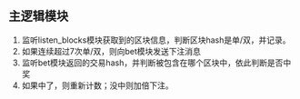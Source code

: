 ## 主逻辑模块

1. 监听listen_blocks模块获取到的区块信息，判断区块hash是单/双，并记录。
2. 如果连续超过7次单/双，则向bet模块发送下注消息
3. 监听bet模块返回的交易hash，并判断被包含在哪个区块中，依此判断是否中奖
4. 如果中了，则重新计数；没中则加倍下注。
